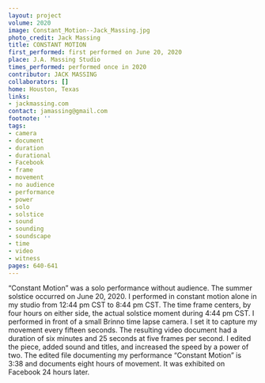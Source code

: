 ```yaml
---
layout: project
volume: 2020
image: Constant_Motion--Jack_Massing.jpg
photo_credit: Jack Massing
title: CONSTANT MOTION
first_performed: first performed on June 20, 2020
place: J.A. Massing Studio
times_performed: performed once in 2020
contributor: JACK MASSING
collaborators: []
home: Houston, Texas
links:
- jackmassing.com
contact: jamassing@gmail.com
footnote: ''
tags:
- camera
- document
- duration
- durational
- Facebook
- frame
- movement
- no audience
- performance
- power
- solo
- solstice
- sound
- sounding
- soundscape
- time
- video
- witness
pages: 640-641
---
```


“Constant Motion” was a solo performance without audience. The summer solstice occurred on June 20, 2020. I performed in constant motion alone in my studio from 12:44 pm CST to 8:44 pm CST. The time frame centers, by four hours on either side, the actual solstice moment during 4:44 pm CST. I performed in front of a small Brinno time lapse camera. I set it to capture my movement every fifteen seconds. The resulting video document had a duration of six minutes and 25 seconds at five frames per second. I edited the piece, added sound and titles, and increased the speed by a power of two. The edited file documenting my performance “Constant Motion” is 3:38 and documents eight hours of movement. It was exhibited on Facebook 24 hours later.